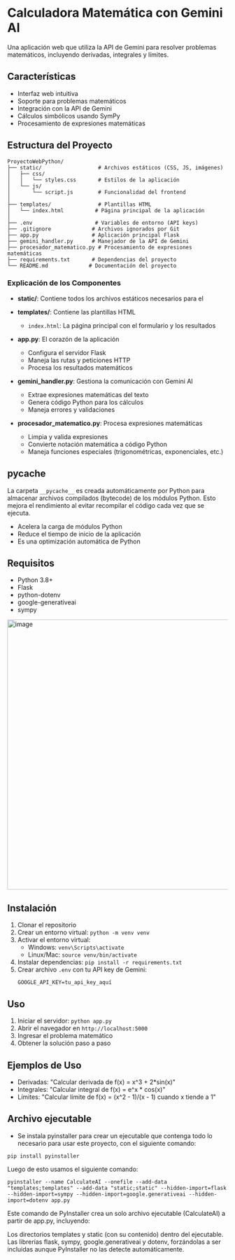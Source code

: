 # Calculadora Matemática con Gemini AI

Una aplicación web que utiliza la API de Gemini para resolver problemas matemáticos, incluyendo derivadas, integrales y límites.

## Características

- Interfaz web intuitiva
- Soporte para problemas matemáticos
- Integración con la API de Gemini
- Cálculos simbólicos usando SymPy
- Procesamiento de expresiones matemáticas

## Estructura del Proyecto

```
ProyectoWebPython/
├── static/                  # Archivos estáticos (CSS, JS, imágenes)
│   ├── css/
│   │   └── styles.css       # Estilos de la aplicación
│   └── js/
│       └── script.js        # Funcionalidad del frontend
│
├── templates/               # Plantillas HTML
│   └── index.html          # Página principal de la aplicación
│
├── .env                    # Variables de entorno (API keys)
├── .gitignore             # Archivos ignorados por Git
├── app.py                 # Aplicación principal Flask
├── gemini_handler.py      # Manejador de la API de Gemini
├── procesador_matematico.py # Procesamiento de expresiones matemáticas
├── requirements.txt       # Dependencias del proyecto
└── README.md             # Documentación del proyecto
```

### Explicación de los Componentes

- **static/**: Contiene todos los archivos estáticos necesarios para el 

- **templates/**: Contiene las plantillas HTML
  - `index.html`: La página principal con el formulario y los resultados

- **app.py**: El corazón de la aplicación
  - Configura el servidor Flask
  - Maneja las rutas y peticiones HTTP
  - Procesa los resultados matemáticos

- **gemini_handler.py**: Gestiona la comunicación con Gemini AI
  - Extrae expresiones matemáticas del texto
  - Genera código Python para los cálculos
  - Maneja errores y validaciones

- **procesador_matematico.py**: Procesa expresiones matemáticas
  - Limpia y valida expresiones
  - Convierte notación matemática a código Python
  - Maneja funciones especiales (trigonométricas, exponenciales, etc.)

## __pycache__

La carpeta `__pycache__` es creada automáticamente por Python para almacenar archivos compilados (bytecode) de los módulos Python. Esto mejora el rendimiento al evitar recompilar el código cada vez que se ejecuta.

  - Acelera la carga de módulos Python
  - Reduce el tiempo de inicio de la aplicación
  - Es una optimización automática de Python

## Requisitos

- Python 3.8+
- Flask
- python-dotenv
- google-generativeai
- sympy

<img width="1299" height="617" alt="image" src="https://github.com/user-attachments/assets/5ca24cdc-a388-4fd2-af32-beddcdf07f96" />

## Instalación

1. Clonar el repositorio
2. Crear un entorno virtual: `python -m venv venv`
3. Activar el entorno virtual:
   - Windows: `venv\Scripts\activate`
   - Linux/Mac: `source venv/bin/activate`
4. Instalar dependencias: `pip install -r requirements.txt`
5. Crear archivo `.env` con tu API key de Gemini:
   ```
   GOOGLE_API_KEY=tu_api_key_aquí
   ```

## Uso

1. Iniciar el servidor: `python app.py`
2. Abrir el navegador en `http://localhost:5000`
3. Ingresar el problema matemático
4. Obtener la solución paso a paso

## Ejemplos de Uso

- Derivadas: "Calcular derivada de f(x) = x^3 + 2*sin(x)"
- Integrales: "Calcular integral de f(x) = e^x * cos(x)"
- Límites: "Calcular límite de f(x) = (x^2 - 1)/(x - 1) cuando x tiende a 1"

## Archivo ejecutable
- Se instala pyinstaller para crear un ejecutable que contenga todo lo necesario para usar este proyecto, con el siguiente comando:
```
pip install pyinstaller
```
Luego de esto usamos el siguiente comando:
```
pyinstaller --name CalculateAI --onefile --add-data "templates;templates" --add-data "static;static" --hidden-import=flask --hidden-import=sympy --hidden-import=google.generativeai --hidden-import=dotenv app.py
```
Este comando de PyInstaller crea un solo archivo ejecutable (CalculateAI) a partir de app.py, incluyendo:

Los directorios templates y static (con su contenido) dentro del ejecutable.
Las librerías flask, sympy, google.generativeai y dotenv, forzándolas a ser incluidas aunque PyInstaller no las detecte automáticamente.
